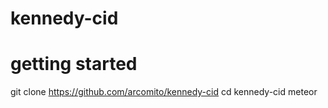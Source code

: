 # kennedy-cid


# getting started

  git clone https://github.com/arcomito/kennedy-cid
  cd kennedy-cid
  meteor
